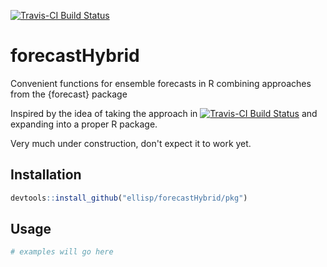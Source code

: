 [![Travis-CI Build Status](https://travis-ci.org/ellisp/ggseas.svg?branch=master)](https://travis-ci.org/ellisp/ggseas)

# forecastHybrid
Convenient functions for ensemble forecasts in R combining approaches from the {forecast} package


Inspired by the idea of taking the approach in 
[![Travis-CI Build Status](https://travis-ci.org/ellisp/forecastHybrid.svg?branch=master)](https://travis-ci.org/ellisp/forecastHybrid)
and expanding into a proper R package.

Very much under construction, don't expect it to work yet.

## Installation


```r
devtools::install_github("ellisp/forecastHybrid/pkg")
```


## Usage


```r
# examples will go here
```

